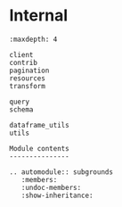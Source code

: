 # Internal

```{toctree}
:maxdepth: 4

client
contrib
pagination
resources
transform

query
schema

dataframe_utils
utils
```

```{eval-est}
Module contents
---------------

.. automodule:: subgrounds
   :members:
   :undoc-members:
   :show-inheritance:
```
